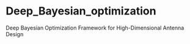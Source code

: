 # Deep_Bayesian_optimization
Deep Bayesian Optimization Framework for High-Dimensional Antenna Design
